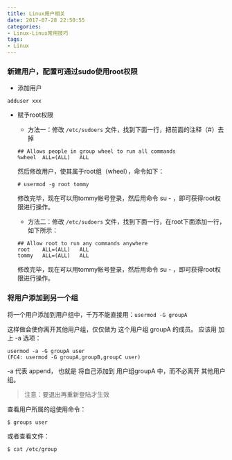 ```yaml
---
title: Linux用户相关
date: 2017-07-28 22:50:55
categories:
- Linux-Linux常用技巧
tags:
- Linux
---
```


### 新建用户，配置可通过sudo使用root权限

- 添加用户

```
adduser xxx
```

- 赋予root权限

    - 方法一：修改 `/etc/sudoers` 文件，找到下面一行，把前面的注释（#）去掉
    ```
    ## Allows people in group wheel to run all commands
    %wheel  ALL=(ALL)   ALL
    ```
    然后修改用户，使其属于root组（wheel），命令如下：
    ```
    # usermod -g root tommy
    ```
    修改完毕，现在可以用tommy帐号登录，然后用命令 su - ，即可获得root权限进行操作。
    - 方法二：修改 `/etc/sudoers` 文件，找到下面一行，在root下面添加一行，如下所示：
    
    ```
    ## Allow root to run any commands anywhere
    root    ALL=(ALL)   ALL
    tommy   ALL=(ALL)   ALL
    ```
    修改完毕，现在可以用tommy帐号登录，然后用命令 su - ，即可获得root权限进行操作。

### 将用户添加到另一个组

将一个用户添加到用户组中，千万不能直接用：`usermod -G groupA`

这样做会使你离开其他用户组，仅仅做为 这个用户组 groupA 的成员。 
应该用 加上 -a 选项： 

```
usermod -a -G groupA user
(FC4: usermod -G groupA,groupB,groupC user)
```

-a 代表 append， 也就是 将自己添加到 用户组groupA 中，而不必离开 其他用户组。 

> 注意：要退出再重新登陆才生效

查看用户所属的组使用命令：

```
$ groups user
```

或者查看文件：

```
$ cat /etc/group
```

